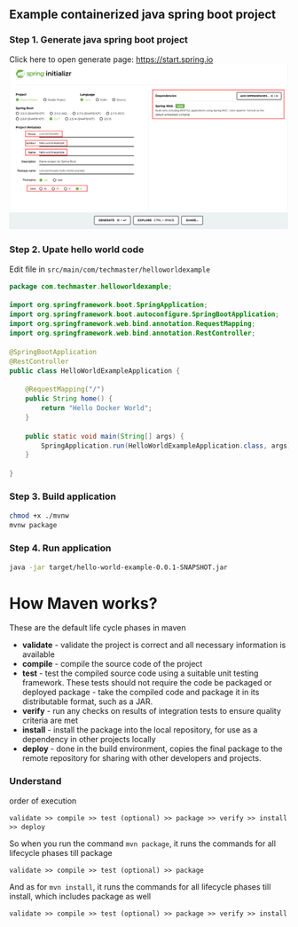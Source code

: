Example containerized java spring boot project
---

### Step 1. Generate java spring boot project
Click here to open generate page: https://start.spring.io
![Generate](./images/task1-generate.png)


### Step 2. Upate hello world code
Edit file in `src/main/com/techmaster/helloworldexample`
```java
package com.techmaster.helloworldexample;

import org.springframework.boot.SpringApplication;
import org.springframework.boot.autoconfigure.SpringBootApplication;
import org.springframework.web.bind.annotation.RequestMapping;
import org.springframework.web.bind.annotation.RestController;

@SpringBootApplication
@RestController
public class HelloWorldExampleApplication {

	@RequestMapping("/")
    public String home() {
        return "Hello Docker World";
    }

	public static void main(String[] args) {
		SpringApplication.run(HelloWorldExampleApplication.class, args);
	}

}
```

### Step 3. Build application
```bash
chmod +x ./mvnw
mvnw package
```

### Step 4. Run application
```bash
java -jar target/hello-world-example-0.0.1-SNAPSHOT.jar
```


# How Maven works?
These are the default life cycle phases in maven

- **validate** - validate the project is correct and all necessary information is available
- **compile** - compile the source code of the project
- **test** - test the compiled source code using a suitable unit testing framework. These tests should not require the code be packaged or deployed
package - take the compiled code and package it in its distributable format, such as a JAR.
- **verify** - run any checks on results of integration tests to ensure quality criteria are met
- **install** - install the package into the local repository, for use as a dependency in other projects locally
- **deploy** - done in the build environment, copies the final package to the remote repository for sharing with other developers and projects.


### Understand
order of execution
```
validate >> compile >> test (optional) >> package >> verify >> install >> deploy
```

So when you run the command `mvn package`, it runs the commands for all lifecycle phases till package
```
validate >> compile >> test (optional) >> package
```

And as for `mvn install`, it runs the commands for all lifecycle phases till install, which includes package as well
```
validate >> compile >> test (optional) >> package >> verify >> install
```









